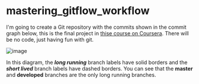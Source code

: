 # mastering_gitflow_workflow
I'm going to create a Git repository with the commits shown in the commit graph below, this is the final project in [thise course on Coursera](https://www.coursera.org/learn/version-control-with-git). There will be no code, just having fun with git. 

![image](https://user-images.githubusercontent.com/68464959/207818731-2928178c-05eb-4da5-b6d2-5016f2a1551c.png)

In this diagram, the ***long running*** branch labels have solid borders and the ***short lived*** branch labels have dashed borders. You can see that the
**master** and **developed** branches are the only long running branches. 
